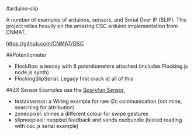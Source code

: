 #arduino-slip

A number of examples of arduinos, sensors, and Serial Over IP (SLIP).  This project relies heavily on the amazing OSC arduino implementation from CNMAT. 

https://github.com/CNMAT/OSC

##Potentiometer
- FlockBox: a teensy with 8 potentiometers attached (includes Flocking.js node.js synth)
- FlockingSlipSerial: Legacy first crack at all of this

##ZX Sensor Examples use the [Sparkfun Sensor.](https://www.sparkfun.com/products/12780)
- testzxsensor: a Wiring example for raw i2c communication (not mine, searching for attribution)
- zxneopixel: shines a different colour for swipe gestures
- slipneopixel: neopixel feedback and sends oscbundle (tested reading with osc.js serial example)
